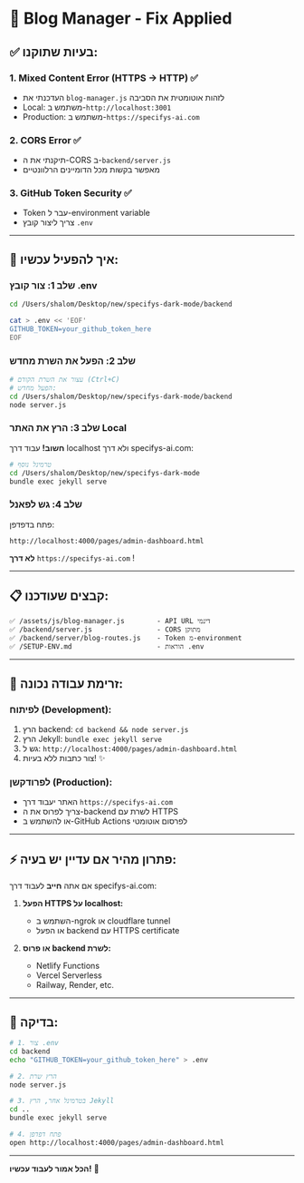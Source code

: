 # 🔧 Blog Manager - Fix Applied

## ✅ בעיות שתוקנו:

### 1. **Mixed Content Error (HTTPS → HTTP)** ✅
- העדכנתי את `blog-manager.js` לזהות אוטומטית את הסביבה
- Local: משתמש ב-`http://localhost:3001`
- Production: משתמש ב-`https://specifys-ai.com`

### 2. **CORS Error** ✅
- תיקנתי את ה-CORS ב-`backend/server.js`
- מאפשר בקשות מכל הדומיינים הרלוונטיים

### 3. **GitHub Token Security** ✅
- Token עבר ל-environment variable
- צריך ליצור קובץ `.env`

---

## 🚀 איך להפעיל עכשיו:

### שלב 1: צור קובץ .env

```bash
cd /Users/shalom/Desktop/new/specifys-dark-mode/backend

cat > .env << 'EOF'
GITHUB_TOKEN=your_github_token_here
EOF
```

### שלב 2: הפעל את השרת מחדש

```bash
# עצור את השרת הקודם (Ctrl+C)
# הפעל מחדש:
cd /Users/shalom/Desktop/new/specifys-dark-mode/backend
node server.js
```

### שלב 3: הרץ את האתר Local

**חשוב!** עבוד דרך localhost ולא דרך specifys-ai.com:

```bash
# טרמינל נוסף
cd /Users/shalom/Desktop/new/specifys-dark-mode
bundle exec jekyll serve
```

### שלב 4: גש לפאנל

פתח בדפדפן:
```
http://localhost:4000/pages/admin-dashboard.html
```

**לא דרך** `https://specifys-ai.com` !

---

## 📋 קבצים שעודכנו:

```
✅ /assets/js/blog-manager.js        - API URL דינמי
✅ /backend/server.js                - CORS מתוקן
✅ /backend/server/blog-routes.js    - Token מ-environment
✅ /SETUP-ENV.md                     - הוראות .env
```

---

## 🎯 זרימת עבודה נכונה:

### לפיתוח (Development):
1. הרץ backend: `cd backend && node server.js`
2. הרץ Jekyll: `bundle exec jekyll serve`
3. גש ל: `http://localhost:4000/pages/admin-dashboard.html`
4. צור כתבות ללא בעיות! ✨

### לפרודקשן (Production):
- האתר יעבוד דרך `https://specifys-ai.com`
- צריך לפרוס את ה-backend לשרת עם HTTPS
- או להשתמש ב-GitHub Actions לפרסום אוטומטי

---

## ⚡ פתרון מהיר אם עדיין יש בעיה:

אם אתה **חייב** לעבוד דרך specifys-ai.com:

1. **הפעל HTTPS על localhost:**
   - השתמש ב-ngrok או cloudflare tunnel
   - או הפעל backend עם HTTPS certificate

2. **או פרוס backend לשרת:**
   - Netlify Functions
   - Vercel Serverless
   - Railway, Render, etc.

---

## 🧪 בדיקה:

```bash
# 1. צור .env
cd backend
echo "GITHUB_TOKEN=your_github_token_here" > .env

# 2. הרץ שרת
node server.js

# 3. בטרמינל אחר, הרץ Jekyll
cd ..
bundle exec jekyll serve

# 4. פתח דפדפן
open http://localhost:4000/pages/admin-dashboard.html
```

---

**הכל אמור לעבוד עכשיו!** 🎉

